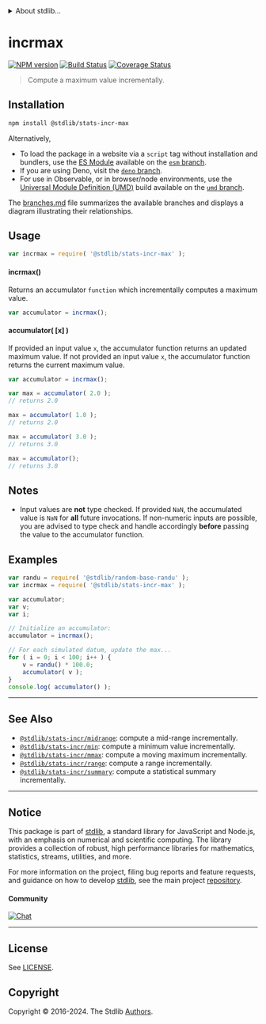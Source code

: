 <!--

@license Apache-2.0

Copyright (c) 2018 The Stdlib Authors.

Licensed under the Apache License, Version 2.0 (the "License");
you may not use this file except in compliance with the License.
You may obtain a copy of the License at

   http://www.apache.org/licenses/LICENSE-2.0

Unless required by applicable law or agreed to in writing, software
distributed under the License is distributed on an "AS IS" BASIS,
WITHOUT WARRANTIES OR CONDITIONS OF ANY KIND, either express or implied.
See the License for the specific language governing permissions and
limitations under the License.

-->


<details>
  <summary>
    About stdlib...
  </summary>
  <p>We believe in a future in which the web is a preferred environment for numerical computation. To help realize this future, we've built stdlib. stdlib is a standard library, with an emphasis on numerical and scientific computation, written in JavaScript (and C) for execution in browsers and in Node.js.</p>
  <p>The library is fully decomposable, being architected in such a way that you can swap out and mix and match APIs and functionality to cater to your exact preferences and use cases.</p>
  <p>When you use stdlib, you can be absolutely certain that you are using the most thorough, rigorous, well-written, studied, documented, tested, measured, and high-quality code out there.</p>
  <p>To join us in bringing numerical computing to the web, get started by checking us out on <a href="https://github.com/stdlib-js/stdlib">GitHub</a>, and please consider <a href="https://opencollective.com/stdlib">financially supporting stdlib</a>. We greatly appreciate your continued support!</p>
</details>

# incrmax

[![NPM version][npm-image]][npm-url] [![Build Status][test-image]][test-url] [![Coverage Status][coverage-image]][coverage-url] <!-- [![dependencies][dependencies-image]][dependencies-url] -->

> Compute a maximum value incrementally.

<section class="installation">

## Installation

```bash
npm install @stdlib/stats-incr-max
```

Alternatively,

-   To load the package in a website via a `script` tag without installation and bundlers, use the [ES Module][es-module] available on the [`esm` branch][esm-url].
-   If you are using Deno, visit the [`deno` branch][deno-url].
-   For use in Observable, or in browser/node environments, use the [Universal Module Definition (UMD)][umd] build available on the [`umd` branch][umd-url].

The [branches.md][branches-url] file summarizes the available branches and displays a diagram illustrating their relationships.

</section>

<section class="usage">

## Usage

```javascript
var incrmax = require( '@stdlib/stats-incr-max' );
```

#### incrmax()

Returns an accumulator `function` which incrementally computes a maximum value.

```javascript
var accumulator = incrmax();
```

#### accumulator( \[x] )

If provided an input value `x`, the accumulator function returns an updated maximum value. If not provided an input value `x`, the accumulator function returns the current maximum value.

```javascript
var accumulator = incrmax();

var max = accumulator( 2.0 );
// returns 2.0

max = accumulator( 1.0 );
// returns 2.0

max = accumulator( 3.0 );
// returns 3.0

max = accumulator();
// returns 3.0
```

</section>

<!-- /.usage -->

<section class="notes">

## Notes

-   Input values are **not** type checked. If provided `NaN`, the accumulated value is `NaN` for **all** future invocations. If non-numeric inputs are possible, you are advised to type check and handle accordingly **before** passing the value to the accumulator function.

</section>

<!-- /.notes -->

<section class="examples">

## Examples

<!-- eslint no-undef: "error" -->

```javascript
var randu = require( '@stdlib/random-base-randu' );
var incrmax = require( '@stdlib/stats-incr-max' );

var accumulator;
var v;
var i;

// Initialize an accumulator:
accumulator = incrmax();

// For each simulated datum, update the max...
for ( i = 0; i < 100; i++ ) {
    v = randu() * 100.0;
    accumulator( v );
}
console.log( accumulator() );
```

</section>

<!-- /.examples -->

<!-- Section for related `stdlib` packages. Do not manually edit this section, as it is automatically populated. -->

<section class="related">

* * *

## See Also

-   <span class="package-name">[`@stdlib/stats-incr/midrange`][@stdlib/stats/incr/midrange]</span><span class="delimiter">: </span><span class="description">compute a mid-range incrementally.</span>
-   <span class="package-name">[`@stdlib/stats-incr/min`][@stdlib/stats/incr/min]</span><span class="delimiter">: </span><span class="description">compute a minimum value incrementally.</span>
-   <span class="package-name">[`@stdlib/stats-incr/mmax`][@stdlib/stats/incr/mmax]</span><span class="delimiter">: </span><span class="description">compute a moving maximum incrementally.</span>
-   <span class="package-name">[`@stdlib/stats-incr/range`][@stdlib/stats/incr/range]</span><span class="delimiter">: </span><span class="description">compute a range incrementally.</span>
-   <span class="package-name">[`@stdlib/stats-incr/summary`][@stdlib/stats/incr/summary]</span><span class="delimiter">: </span><span class="description">compute a statistical summary incrementally.</span>

</section>

<!-- /.related -->

<!-- Section for all links. Make sure to keep an empty line after the `section` element and another before the `/section` close. -->


<section class="main-repo" >

* * *

## Notice

This package is part of [stdlib][stdlib], a standard library for JavaScript and Node.js, with an emphasis on numerical and scientific computing. The library provides a collection of robust, high performance libraries for mathematics, statistics, streams, utilities, and more.

For more information on the project, filing bug reports and feature requests, and guidance on how to develop [stdlib][stdlib], see the main project [repository][stdlib].

#### Community

[![Chat][chat-image]][chat-url]

---

## License

See [LICENSE][stdlib-license].


## Copyright

Copyright &copy; 2016-2024. The Stdlib [Authors][stdlib-authors].

</section>

<!-- /.stdlib -->

<!-- Section for all links. Make sure to keep an empty line after the `section` element and another before the `/section` close. -->

<section class="links">

[npm-image]: http://img.shields.io/npm/v/@stdlib/stats-incr-max.svg
[npm-url]: https://npmjs.org/package/@stdlib/stats-incr-max

[test-image]: https://github.com/stdlib-js/stats-incr-max/actions/workflows/test.yml/badge.svg?branch=main
[test-url]: https://github.com/stdlib-js/stats-incr-max/actions/workflows/test.yml?query=branch:main

[coverage-image]: https://img.shields.io/codecov/c/github/stdlib-js/stats-incr-max/main.svg
[coverage-url]: https://codecov.io/github/stdlib-js/stats-incr-max?branch=main

<!--

[dependencies-image]: https://img.shields.io/david/stdlib-js/stats-incr-max.svg
[dependencies-url]: https://david-dm.org/stdlib-js/stats-incr-max/main

-->

[chat-image]: https://img.shields.io/gitter/room/stdlib-js/stdlib.svg
[chat-url]: https://app.gitter.im/#/room/#stdlib-js_stdlib:gitter.im

[stdlib]: https://github.com/stdlib-js/stdlib

[stdlib-authors]: https://github.com/stdlib-js/stdlib/graphs/contributors

[umd]: https://github.com/umdjs/umd
[es-module]: https://developer.mozilla.org/en-US/docs/Web/JavaScript/Guide/Modules

[deno-url]: https://github.com/stdlib-js/stats-incr-max/tree/deno
[umd-url]: https://github.com/stdlib-js/stats-incr-max/tree/umd
[esm-url]: https://github.com/stdlib-js/stats-incr-max/tree/esm
[branches-url]: https://github.com/stdlib-js/stats-incr-max/blob/main/branches.md

[stdlib-license]: https://raw.githubusercontent.com/stdlib-js/stats-incr-max/main/LICENSE

<!-- <related-links> -->

[@stdlib/stats/incr/midrange]: https://github.com/stdlib-js/stats-incr-midrange

[@stdlib/stats/incr/min]: https://github.com/stdlib-js/stats-incr-min

[@stdlib/stats/incr/mmax]: https://github.com/stdlib-js/stats-incr-mmax

[@stdlib/stats/incr/range]: https://github.com/stdlib-js/stats-incr-range

[@stdlib/stats/incr/summary]: https://github.com/stdlib-js/stats-incr-summary

<!-- </related-links> -->

</section>

<!-- /.links -->
